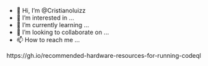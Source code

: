 - 👋 Hi, I’m @Cristianoluizz
- 👀 I’m interested in ...
- 🌱 I’m currently learning ...
- 💞️ I’m looking to collaborate on ...
- 📫 How to reach me ...

<!---
Cristianoluizz/Cristianoluizz is a ✨ special ✨ repository because its `README.md` (this file) appears on your GitHub profile.
You can click the Preview link to take a look at your changes.
--->https://gh.io/recommended-hardware-resources-for-running-codeql
